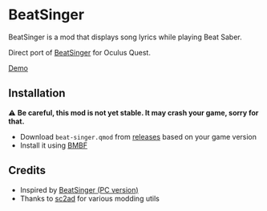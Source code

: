 # BeatSinger

BeatSinger is a mod that displays song lyrics while playing Beat Saber.

Direct port of [BeatSinger](https://github.com/71/BeatSinger) for Oculus Quest.

[Demo](https://youtu.be/p0JlkPKvjBg)

## Installation

:warning: **Be careful, this mod is not yet stable. It may crash your game, sorry for that.** 

 - Download `beat-singer.qmod` from [releases](https://github.com/Smertig/among-us-replayer/releases) based on your game version
 - Install it using [BMBF](https://beatsaberquest.com/)

## Credits

* Inspired by [BeatSinger (PC version)](https://github.com/71/BeatSinger)
* Thanks to [sc2ad](https://github.com/sc2ad) for various modding utils

